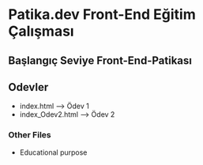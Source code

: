 # Patika.dev Front-End Eğitim Çalışması

## Başlangıç Seviye Front-End-Patikası

## Odevler
- index.html --> Ödev 1
- index_Odev2.html --> Ödev 2

### Other Files
- Educational purpose